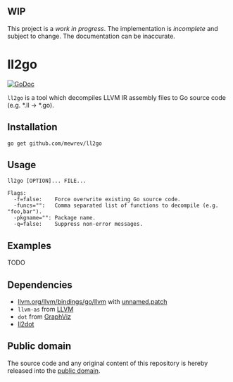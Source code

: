 ## WIP

This project is a *work in progress*. The implementation is *incomplete* and subject to change. The documentation can be inaccurate.

# ll2go

[![GoDoc](https://godoc.org/github.com/mewrev/ll2go?status.svg)](https://godoc.org/github.com/mewrev/ll2go)

`ll2go` is a tool which decompiles LLVM IR assembly files to Go source code (e.g. *.ll -> *.go).

## Installation

```shell
go get github.com/mewrev/ll2go
```

## Usage

    ll2go [OPTION]... FILE...

    Flags:
      -f=false:    Force overwrite existing Go source code.
      -funcs="":   Comma separated list of functions to decompile (e.g. "foo,bar").
      -pkgname="": Package name.
      -q=false:    Suppress non-error messages.

## Examples

TODO

## Dependencies

* [llvm.org/llvm/bindings/go/llvm](https://godoc.org/llvm.org/llvm/bindings/go/llvm) with [unnamed.patch](unnamed.patch)
* `llvm-as` from [LLVM](http://llvm.org/)
* `dot` from [GraphViz](http://www.graphviz.org/)
* [ll2dot](https://github.com/mewrev/ll2dot)

## Public domain

The source code and any original content of this repository is hereby released into the [public domain].

[public domain]: https://creativecommons.org/publicdomain/zero/1.0/
